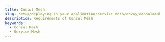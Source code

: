 ```yaml
---
title: Consul Mesh
slug: setup/deploying-in-your-application/service-mesh/envoy/consulmesh/consulmesh
description: Requirements of Consul Mesh
keywords:
  - Consul Mesh
  - Service Mesh
---
```

